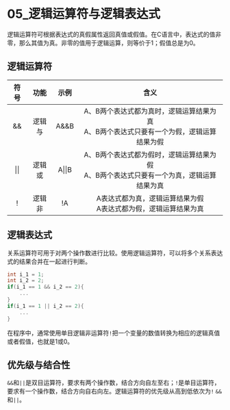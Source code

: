 # 05_逻辑运算符与逻辑表达式

逻辑运算符可根据表达式的真假属性返回真值或假值。在C语言中，表达式的值非零，那么其值为真。非零的值用于逻辑运算，则等价于1；假值总是为0。

## 逻辑运算符

| 符号 |  功能  |  示例  |                             含义                             |
| :--: | :----: | :----: | :----------------------------------------------------------: |
|  &&  | 逻辑与 |  A&&B  | A、B两个表达式都为真时，逻辑运算结果为真<br />A、B两个表达式只要有一个为假，逻辑运算结果为假 |
| \|\| | 逻辑或 | A\|\|B | A、B两个表达式都为假时，逻辑运算结果为假<br />A、B两个表达式只要有一个为真，逻辑运算结果为真 |
|  !   | 逻辑非 |   !A   | A表达式都为真，逻辑运算结果为假<br />A表达式都为假，逻辑运算结果为真 |

## 逻辑表达式

关系运算符可用于对两个操作数进行比较。使用逻辑运算符，可以将多个关系表达式的结果合并在一起进行判断。

```C
int i_1 = 1;
int i_2 = 2;
if(i_1 == 1 && i_2 == 2){
    ...
}
if(i_1 == 1 || i_2 == 2){
    ...
}
```

在程序中，通常使用单目逻辑非运算符`!`把一个变量的数值转换为相应的逻辑真值或者假值，也就是1或0。

## 优先级与结合性

`&&`和`||`是双目运算符，要求有两个操作数，结合方向自左至右；`!`是单目运算符，要求有一个操作数，结合方向自右向左。逻辑运算符的优先级从高到低依次为`!` `&&`和`||`。
